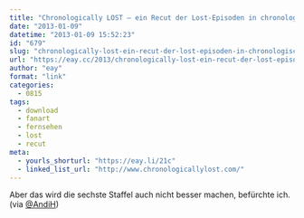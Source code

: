 ```yaml
---
title: "Chronologically LOST – ein Recut der Lost-Episoden in chronologische Reihenfolge"
date: "2013-01-09"
datetime: "2013-01-09 15:52:23"
id: "679"
slug: "chronologically-lost-ein-recut-der-lost-episoden-in-chronologische-reihenfolge"
url: "https://eay.cc/2013/chronologically-lost-ein-recut-der-lost-episoden-in-chronologische-reihenfolge/"
author: "eay"
format: "link"
categories:
  - 0815
tags:
  - download
  - fanart
  - fernsehen
  - lost
  - recut
meta:
  - yourls_shorturl: "https://eay.li/21c"
  - linked_list_url: "http://www.chronologicallylost.com/"
---
```


Aber das wird die sechste Staffel auch nicht besser machen, befürchte ich. (via [@AndiH](https://twitter.com/AndiH/status/288999502982029312))
